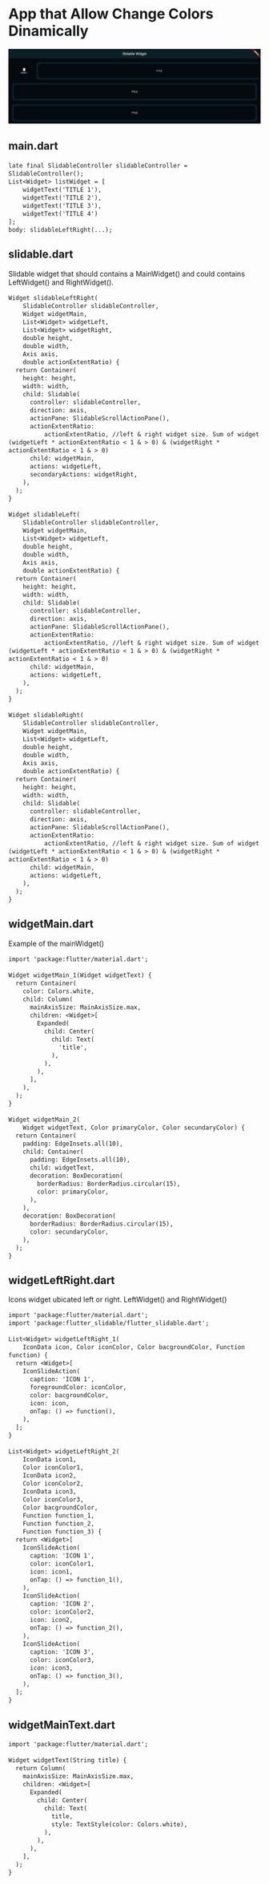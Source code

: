 # App that Allow Change Colors Dinamically

![Image1 of App](example1.png)

## main.dart
    late final SlidableController slidableController = SlidableController();
    List<Widget> listWidget = [
        widgetText('TITLE 1'),
        widgetText('TITLE 2'),
        widgetText('TITLE 3'),
        widgetText('TITLE 4')
    ];
    body: slidableLeftRight(...);
    

## slidable.dart
Slidable widget that should contains a MainWidget() and could contains LeftWidget() and RightWidget().

    Widget slidableLeftRight(
        SlidableController slidableController,
        Widget widgetMain,
        List<Widget> widgetLeft,
        List<Widget> widgetRight,
        double height,
        double width,
        Axis axis,
        double actionExtentRatio) {
      return Container(
        height: height,
        width: width,
        child: Slidable(
          controller: slidableController,
          direction: axis,
          actionPane: SlidableScrollActionPane(),
          actionExtentRatio:
              actionExtentRatio, //left & right widget size. Sum of widget (widgetLeft * actionExtentRatio < 1 & > 0) & (widgetRight * actionExtentRatio < 1 & > 0)
          child: widgetMain,
          actions: widgetLeft,
          secondaryActions: widgetRight,
        ),
      );
    }

    Widget slidableLeft(
        SlidableController slidableController,
        Widget widgetMain,
        List<Widget> widgetLeft,
        double height,
        double width,
        Axis axis,
        double actionExtentRatio) {
      return Container(
        height: height,
        width: width,
        child: Slidable(
          controller: slidableController,
          direction: axis,
          actionPane: SlidableScrollActionPane(),
          actionExtentRatio:
              actionExtentRatio, //left & right widget size. Sum of widget (widgetLeft * actionExtentRatio < 1 & > 0) & (widgetRight * actionExtentRatio < 1 & > 0)
          child: widgetMain,
          actions: widgetLeft,
        ),
      );
    }

    Widget slidableRight(
        SlidableController slidableController,
        Widget widgetMain,
        List<Widget> widgetLeft,
        double height,
        double width,
        Axis axis,
        double actionExtentRatio) {
      return Container(
        height: height,
        width: width,
        child: Slidable(
          controller: slidableController,
          direction: axis,
          actionPane: SlidableScrollActionPane(),
          actionExtentRatio:
              actionExtentRatio, //left & right widget size. Sum of widget (widgetLeft * actionExtentRatio < 1 & > 0) & (widgetRight * actionExtentRatio < 1 & > 0)
          child: widgetMain,
          actions: widgetLeft,
        ),
      );
    }

    
## widgetMain.dart
Example of the mainWidget() 

    import 'package:flutter/material.dart';

    Widget widgetMain_1(Widget widgetText) {
      return Container(
        color: Colors.white,
        child: Column(
          mainAxisSize: MainAxisSize.max,
          children: <Widget>[
            Expanded(
              child: Center(
                child: Text(
                  'title',
                ),
              ),
            ),
          ],
        ),
      );
    }

    Widget widgetMain_2(
        Widget widgetText, Color primaryColor, Color secundaryColor) {
      return Container(
        padding: EdgeInsets.all(10),
        child: Container(
          padding: EdgeInsets.all(10),
          child: widgetText,
          decoration: BoxDecoration(
            borderRadius: BorderRadius.circular(15),
            color: primaryColor,
          ),
        ),
        decoration: BoxDecoration(
          borderRadius: BorderRadius.circular(15),
          color: secundaryColor,
        ),
      );
    }

## widgetLeftRight.dart
Icons widget ubicated left or right. LeftWidget() and RightWidget()

    import 'package:flutter/material.dart';
    import 'package:flutter_slidable/flutter_slidable.dart';

    List<Widget> widgetLeftRight_1(
        IconData icon, Color iconColor, Color bacgroundColor, Function function) {
      return <Widget>[
        IconSlideAction(
          caption: 'ICON 1',
          foregroundColor: iconColor,
          color: bacgroundColor,
          icon: icon,
          onTap: () => function(),
        ),
      ];
    }

    List<Widget> widgetLeftRight_2(
        IconData icon1,
        Color iconColor1,
        IconData icon2,
        Color iconColor2,
        IconData icon3,
        Color iconColor3,
        Color bacgroundColor,
        Function function_1,
        Function function_2,
        Function function_3) {
      return <Widget>[
        IconSlideAction(
          caption: 'ICON 1',
          color: iconColor1,
          icon: icon1,
          onTap: () => function_1(),
        ),
        IconSlideAction(
          caption: 'ICON 2',
          color: iconColor2,
          icon: icon2,
          onTap: () => function_2(),
        ),
        IconSlideAction(
          caption: 'ICON 3',
          color: iconColor3,
          icon: icon3,
          onTap: () => function_3(),
        ),
      ];
    }


## widgetMainText.dart

    import 'package:flutter/material.dart';

    Widget widgetText(String title) {
      return Column(
        mainAxisSize: MainAxisSize.max,
        children: <Widget>[
          Expanded(
            child: Center(
              child: Text(
                title,
                style: TextStyle(color: Colors.white),
              ),
            ),
          ),
        ],
      );
    }

